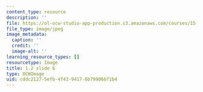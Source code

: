 ```yaml
---
content_type: resource
description: ''
file: https://ol-ocw-studio-app-production.s3.amazonaws.com/courses/15-s21-nuts-and-bolts-of-business-plans-january-iap-2014/cddc21275efb4f4394176b799066f1b4_1.2_slide_06.jpg
file_type: image/jpeg
image_metadata:
  caption: ''
  credit: ''
  image-alt: ''
learning_resource_types: []
resourcetype: Image
title: 1.2 slide 6
type: OCWImage
uid: cddc2127-5efb-4f43-9417-6b799066f1b4
---
```

